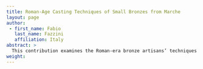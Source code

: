 ```yaml
---
title: Roman-Age Casting Techniques of Small Bronzes from Marche
layout: page
author:
 - first_name: Fabio
   last_name: Fazzini
   affiliation: Italy
abstract: >
  This contribution examines the Roman-era bronze artisans’ techniques and their methods for overcoming difficulties in casting small objects. In observing a group of small bronzes from Marche, an Italian region, realized with the lost-wax technique, we noticed some interesting features about the methods of production. The techniques for improving the casting involve, primarily, the positioning of the casting and vent channels. They can be seen in proximity to those parts of the casting that were more difficult for the molten metal to reach. During the realization of the wax model, the metal workers concealed the channels so as to become a part of the final sculpture itself, hidden in columns, trunks, or drapery.
weight:
---
```

